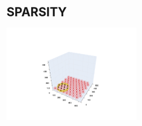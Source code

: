 # SPARSITY
<img src="https://github.com/JulesMorand/SPARSITY/blob/main/PlotDamages.pdf" width="300"/>
